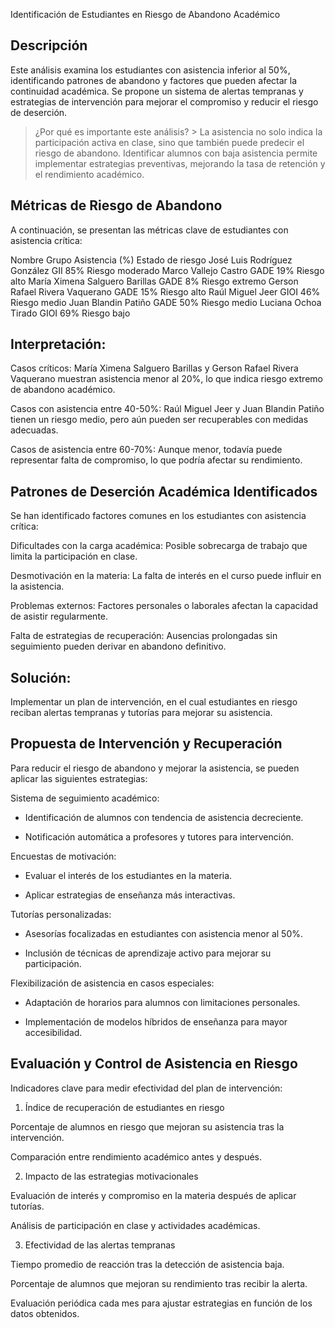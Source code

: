 Identificación de Estudiantes en Riesgo de Abandono Académico
## Descripción
Este análisis examina los estudiantes con asistencia inferior al 50%, identificando patrones de abandono y factores que pueden afectar la continuidad académica. Se propone un sistema de alertas tempranas y estrategias de intervención para mejorar el compromiso y reducir el riesgo de deserción.

> ¿Por qué es importante este análisis? > La asistencia no solo indica la participación activa en clase, sino que también puede predecir el riesgo de abandono. Identificar alumnos con baja asistencia permite implementar estrategias preventivas, mejorando la tasa de retención y el rendimiento académico.

## Métricas de Riesgo de Abandono
A continuación, se presentan las métricas clave de estudiantes con asistencia crítica:

Nombre	Grupo	Asistencia (%)	Estado de riesgo
José Luis Rodríguez González	GII	85%	Riesgo moderado
Marco Vallejo Castro	GADE	19%	Riesgo alto
María Ximena Salguero Barillas	GADE	8%	Riesgo extremo
Gerson Rafael Rivera Vaquerano	GADE	15%	Riesgo alto
Raúl Miguel Jeer	GIOI	46%	Riesgo medio
Juan Blandin Patiño	GADE	50%	Riesgo medio
Luciana Ochoa Tirado	GIOI	69%	Riesgo bajo


## Interpretación:

Casos críticos: María Ximena Salguero Barillas y Gerson Rafael Rivera Vaquerano muestran asistencia menor al 20%, lo que indica riesgo extremo de abandono académico.

Casos con asistencia entre 40-50%: Raúl Miguel Jeer y Juan Blandin Patiño tienen un riesgo medio, pero aún pueden ser recuperables con medidas adecuadas.

Casos de asistencia entre 60-70%: Aunque menor, todavía puede representar falta de compromiso, lo que podría afectar su rendimiento.

## Patrones de Deserción Académica Identificados
Se han identificado factores comunes en los estudiantes con asistencia crítica:

Dificultades con la carga académica: Posible sobrecarga de trabajo que limita la participación en clase.

Desmotivación en la materia: La falta de interés en el curso puede influir en la asistencia.

Problemas externos: Factores personales o laborales afectan la capacidad de asistir regularmente.

Falta de estrategias de recuperación: Ausencias prolongadas sin seguimiento pueden derivar en abandono definitivo.

## Solución: 
Implementar un plan de intervención, en el cual estudiantes en riesgo reciban alertas tempranas y tutorías para mejorar su asistencia.

## Propuesta de Intervención y Recuperación

Para reducir el riesgo de abandono y mejorar la asistencia, se pueden aplicar las siguientes estrategias:

Sistema de seguimiento académico:

- Identificación de alumnos con tendencia de asistencia decreciente.

- Notificación automática a profesores y tutores para intervención.

Encuestas de motivación:

- Evaluar el interés de los estudiantes en la materia.

- Aplicar estrategias de enseñanza más interactivas.

Tutorías personalizadas:

- Asesorías focalizadas en estudiantes con asistencia menor al 50%.

- Inclusión de técnicas de aprendizaje activo para mejorar su participación.

Flexibilización de asistencia en casos especiales:

- Adaptación de horarios para alumnos con limitaciones personales.

- Implementación de modelos híbridos de enseñanza para mayor accesibilidad.

## Evaluación y Control de Asistencia en Riesgo
Indicadores clave para medir efectividad del plan de intervención:

1. Índice de recuperación de estudiantes en riesgo

Porcentaje de alumnos en riesgo que mejoran su asistencia tras la intervención.

Comparación entre rendimiento académico antes y después.

2. Impacto de las estrategias motivacionales

Evaluación de interés y compromiso en la materia después de aplicar tutorías.

Análisis de participación en clase y actividades académicas.

3. Efectividad de las alertas tempranas

Tiempo promedio de reacción tras la detección de asistencia baja.

Porcentaje de alumnos que mejoran su rendimiento tras recibir la alerta.

Evaluación periódica cada mes para ajustar estrategias en función de los datos obtenidos.
